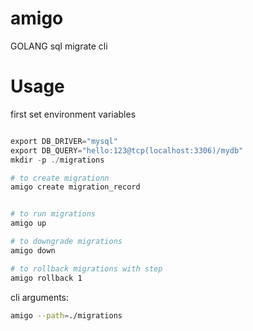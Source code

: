 # amigo
GOLANG sql migrate cli


# Usage
first set environment variables
```go

export DB_DRIVER="mysql"
export DB_QUERY="hello:123@tcp(localhost:3306)/mydb"
mkdir -p ./migrations
```

```bash
# to create migrationn
amigo create migration_record


# to run migrations
amigo up

# to downgrade migrations
amigo down

# to rollback migrations with step
amigo rollback 1

```


cli arguments:
```bash
amigo --path=./migrations
```
